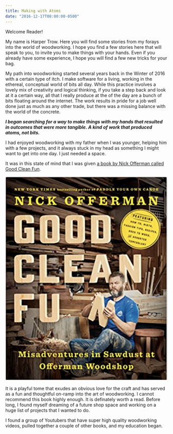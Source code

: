 ```yaml
---
title: Making with Atoms
date: "2016-12-17T08:00:00-0500"
---
```


Welcome Reader!

My name is Harper Trow. Here you will find some stories from my forays into the world of woodworking. I hope you find a few stories here that will speak to you, to invite you to make things with your hands. Even if you already have some experience, I hope you will find a few new tricks for your bag.

My path into woodworking started several years back in the Winter of 2016 with a certain type of itch. I make software for a living, working in the ethereal, conceptual world of bits all day. While this practice involves a lovely mix of creativity and logical thinking, if you take a step back and look at it a certain way, all that I really produce at the of the day are a bunch of bits floating around the internet. The work results in pride for a job well done just as much as any other trade, but there was a missing balance with the world of the concrete.

_**I began searching for a way to make things with my hands that resulted in outcomes that were more tangible. A kind of work that produced atoms, not bits.**_

I had enjoyed woodworking with my father when I was younger, helping him with a few projects, and it always stuck in my head as something I might want to get into one day. I just needed a space.

It was in this state of mind that I was given [a book by Nick Offerman called Good Clean Fun](https://www.amazon.com/Good-Clean-Fun-Misadventures-Offerman/dp/1101984651).

![Image of Good Clean Fun](./good_clean_fun.png)

It is a playful tome that exudes an obvious love for the craft and has served as a fun and thoughtful on-ramp into the art of woodworking. I cannot recommend this book highly enough. It is definately worth a read. Before long, I found myself dreaming of a future shop space and working on a huge list of projects that I wanted to do.

I found a group of Youtubers that have super high quality woodworking videos, pulled together a couple of other books, and my education began.
